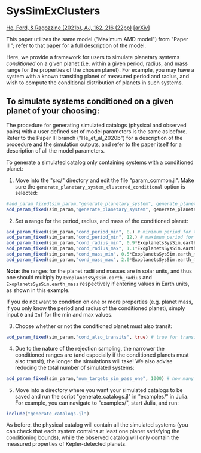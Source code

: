 # SysSimExClusters

[He, Ford, & Ragozzine (2021b), AJ, 162, 216 (22pp)](https://ui.adsabs.harvard.edu/abs/2021AJ....162..216H/abstract) [[arXiv](https://arxiv.org/abs/2105.04703)]


This paper utilizes the same model ("Maximum AMD model") from "Paper III"; refer to that paper for a full description of the model.

Here, we provide a framework for users to simulate planetary systems *conditioned* on a given planet (i.e. within a given period, radius, and mass range for the properties of the chosen planet). For example, you may have a system with a known transiting planet of measured period and radius, and wish to compute the conditional distribution of planets in such systems.


## To simulate systems conditioned on a given planet of your choosing:

The procedure for generating simulated catalogs (physical and observed pairs) with a user defined set of model parameters is the same as before. Refer to the Paper III branch ("He_et_al_2020b") for a description of the procedure and the simulation outputs, and refer to the paper itself for a description of all the model parameters.

To generate a simulated catalog only containing systems with a conditioned planet:

1. Move into the "src/" directory and edit the file "param_common.jl". Make sure the `generate_planetary_system_clustered_conditional` option is selected:
```julia
#add_param_fixed(sim_param,"generate_planetary_system", generate_planetary_system_clustered) # this is for simulating a full catalog without conditioning (e.g. for previous papers)
add_param_fixed(sim_param,"generate_planetary_system", generate_planetary_system_clustered_conditional) # this is for simulating a catalog conditioned on a given planet
```

2. Set a range for the period, radius, and mass of the conditioned planet:
```julia
add_param_fixed(sim_param,"cond_period_min", 8.) # minimum period for the conditioned planets
add_param_fixed(sim_param,"cond_period_min", 12.) # maximum period for the conditioned planets
add_param_fixed(sim_param,"cond_radius_min", 0.9*ExoplanetsSysSim.earth_radius) # minimum radius for the conditioned planets
add_param_fixed(sim_param,"cond_radius_max", 1.1*ExoplanetsSysSim.earth_radius) # maximum radius for the conditioned planets
add_param_fixed(sim_param,"cond_mass_min", 0.5*ExoplanetsSysSim.earth_mass) # minimum mass for the conditioned planets
add_param_fixed(sim_param,"cond_mass_max", 2.0*ExoplanetsSysSim.earth_mass) # maximum mass for the conditioned planets
```
**Note**: the ranges for the planet radii and masses are in solar units, and thus one should multiply by `ExoplanetsSysSim.earth_radius` and `ExoplanetsSysSim.earth_mass` respectively if entering values in Earth units, as shown in this example.

If you do not want to condition on one or more properties (e.g. planet mass, if you only know the period and radius of the conditioned planet), simply input `0` and `Inf` for the min and max values.

3. Choose whether or not the conditioned planet must also transit:
```julia
add_param_fixed(sim_param,"cond_also_transits", true) # true for transiting, false for isotropic distribution (may or may not transit)
```

4. Due to the nature of the rejection sampling, the narrower the conditioned ranges are (and especially if the conditioned planets must also transit), the longer the simulations will take! We also advise reducing the total number of simulated systems:
```julia
add_param_fixed(sim_param,"num_targets_sim_pass_one", 1000) # how many systems with conditioned planets to collect in total
```

5. Move into a directory where you want your simulated catalogs to be saved and run the script "generate_catalogs.jl" in "examples/" in Julia. For example, you can navigate to "examples/", start Julia, and run:
```julia
include("generate_catalogs.jl")
```

As before, the physical catalog will contain all the simulated systems (you can check that each system contains at least one planet satisfying the conditioning bounds), while the observed catalog will only contain the measured properties of Kepler-detected planets.
